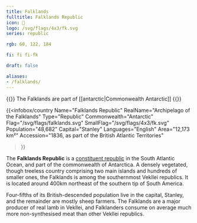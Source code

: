 ```yaml
---
title: Falklands
fulltitle: Falklands Republic
icon: 🦀
logo: /svg/flags/4x3/fk.svg
series: republic

rgb: 60, 122, 184

fi: fi fi-fk

draft: false

aliases:
- /falklands/
---
```

{{<note series>}}
 The Falklands are part of [[antarctic|Commonwealth Antarctic]]
{{</note>}}

{{<infobox/country
	 Name="Falklands Republic"
	 RealName="Archipelago of the Falklands"
	 Type="Republic"
	 Commonwealth="Antarctic"
	 Flag="/svg/flags/falklands.svg"
	 SmallFlag="/svg/flags/4x3/fk.svg"
	 Population="48,682"
	 Capital="Stanley"
	 Languages="English"
	 Area="12,173 km²"
	 Accession="1836, as part of the British Atlantic Territories"
 >}}

The <span class="fi fi-fk"></span> **Falklands Republic** is a [constituent republic](/republics/) in the South Atlantic Ocean, and part of the commonwealth of Antarctica. A densely vegetated, though treeless country comprising two main islands and hundreds of smaller ones, the Falklands is among the southernmost Vekllei republics. It is located around 400km northeast of the southern tip of South America.

Four-fifths of its British-descended population live in the capital, Stanley, and the remainder are mostly sheep farmers. The Falklands are a major producer of real lamb in Vekllei, and Falklanders consume on average much more non-synthesised meat than other Vekllei republics.